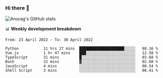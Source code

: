 ### Hi there 👋
![Anurag's GitHub stats](https://github-readme-stats.vercel.app/api?username=jami1024&show_icons=true&theme=radical)

📊 **Weekly development breakdown**
<!--START_SECTION:waka-->

```text
From: 23 April 2022 - To: 30 April 2022

Python           11 hrs 27 mins  ████████████████████░░░░░   80.16 %
Vue.js           1 hr 47 mins    ███░░░░░░░░░░░░░░░░░░░░░░   12.58 %
TypeScript       31 mins         █░░░░░░░░░░░░░░░░░░░░░░░░   03.68 %
Bash             22 mins         ▓░░░░░░░░░░░░░░░░░░░░░░░░   02.60 %
JavaScript       4 mins          ░░░░░░░░░░░░░░░░░░░░░░░░░   00.54 %
Shell Script     3 mins          ░░░░░░░░░░░░░░░░░░░░░░░░░   00.41 %
```

<!--END_SECTION:waka-->
<!--
**jami1024/jami1024** is a ✨ _special_ ✨ repository because its `README.md` (this file) appears on your GitHub profile.

Here are some ideas to get you started:

- 🔭 I’m currently working on ...
- 🌱 I’m currently learning ...
- 👯 I’m looking to collaborate on ...
- 🤔 I’m looking for help with ...
- 💬 Ask me about ...
- 📫 How to reach me: ...
- 😄 Pronouns: ...
- ⚡ Fun fact: ...
-->
